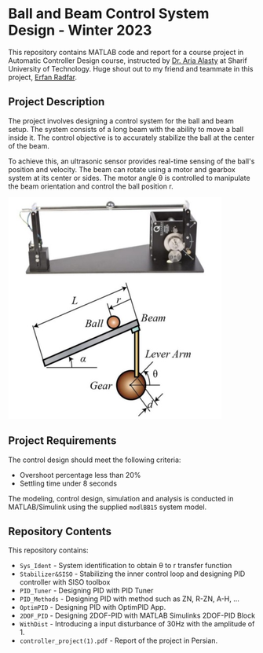 # Ball and Beam Control System Design - Winter 2023

This repository contains MATLAB code and report for a course project in Automatic Controller Design course, instructed by [Dr. Aria Alasty](http://sharif.ir/~aalasti/) at Sharif University of Technology. Huge shout out to my friend and teammate in this project, [Erfan Radfar](https://github.com/Erfanmode).

## Project Description

The project involves designing a control system for the ball and beam setup. The system consists of a long beam with the ability to move a ball inside it. The control objective is to accurately stabilize the ball at the center of the beam. 

To achieve this, an ultrasonic sensor provides real-time sensing of the ball's position and velocity. The beam can rotate using a motor and gearbox system at its center or sides. The motor angle θ is controlled to manipulate the beam orientation and control the ball position r.

![System](https://github.com/yaswhar/Ball-Beam-Control/blob/main/images/system.jpg)

## Project Requirements

The control design should meet the following criteria:

- Overshoot percentage less than 20% 
- Settling time under 8 seconds

The modeling, control design, simulation and analysis is conducted in MATLAB/Simulink using the supplied `modlBB15` system model.

## Repository Contents

This repository contains:

- `Sys_Ident` - System identification to obtain θ to r transfer function
- `Stabilizer&SISO` - Stabilizing the inner control loop and designing PID controller with SISO toolbox
- `PID_Tuner` - Designing PID with PID Tuner 
- `PID_Methods` - Designing PID with method such as ZN, R-ZN, A-H, ...
- `OptimPID` - Designing PID with OptimPID App.
- `2DOF_PID` - Designing 2DOF-PID with MATLAB Simulinks 2DOF-PID Block
- `WithDist` - Introducing a input disturbance of 30Hz with the amplitude of 1.
- `controller_project(1).pdf` - Report of the project in Persian.
